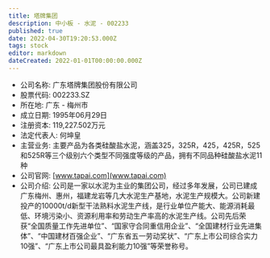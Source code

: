 ```yaml
---
title: 塔牌集团
description: 中小板 - 水泥 - 002233
published: true
date: 2022-04-30T19:20:53.000Z
tags: stock
editor: markdown
dateCreated: 2022-01-01T00:00:00.000Z
---
```


- 公司名称: 广东塔牌集团股份有限公司
- 股票代码: 002233.SZ
- 所在地: 广东 - 梅州市
- 成立日期: 1995年06月29日
- 注册资本: 119,227.502万元
- 法定代表人: 何坤皇
- 主营业务: 主要产品为各类硅酸盐水泥，涵盖325，325R，425，425R，525和525R等三个级别六个类型不同强度等级的产品，拥有不同品种硅酸盐水泥11种
- 公司官网: [www.tapai.com](www.tapai.com)
- 公司介绍: 公司是一家以水泥为主业的集团公司，经过多年发展，公司已建成广东梅州、惠州，福建龙岩等几大水泥生产基地，水泥生产规模大。公司新建投产的10000t/d新型干法熟料水泥生产线，是行业单位产能大、能源消耗最低、环境污染小、资源利用率和劳动生产率高的水泥生产线。公司先后荣获“全国质量工作先进单位”、“国家守合同重信用企业”、“全国建材行业先进集体”、“中国建材百强企业”、“广东省五一劳动奖状”、“广东上市公司综合实力10强”、“广东上市公司最具盈利能力10强”等荣誉称号。


